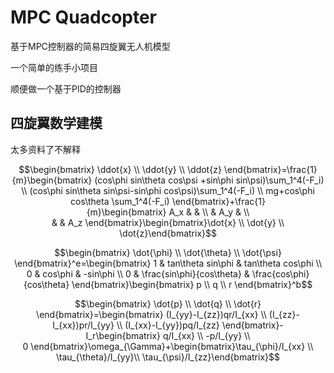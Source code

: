 # MPC Quadcopter
基于MPC控制器的简易四旋翼无人机模型

一个简单的练手小项目

顺便做一个基于PID的控制器

## 四旋翼数学建模

太多资料了不解释

$$\begin{bmatrix} \ddot{x} \\ \ddot{y} \\ \ddot{z} \end{bmatrix}=\frac{1}{m}\begin{bmatrix} (cos\phi sin\theta cos\psi +sin\phi sin\psi)\sum_1^4(-F_i) \\ (cos\phi sin\theta sin\psi-sin\phi cos\psi)\sum_1^4(-F_i) \\ mg+cos\phi cos\theta \sum_1^4(-F_i) \end{bmatrix}+\frac{1}{m}\begin{bmatrix} A_x & & \\ & A_y & \\ & & A_z \end{bmatrix}\begin{bmatrix}\dot{x} \\ \dot{y} \\ \dot{z}\end{bmatrix}$$

$$\begin{bmatrix} \dot{\phi} \\ \dot{\theta} \\ \dot{\psi} \end{bmatrix}^e=\begin{bmatrix} 1 & tan\theta sin\phi & tan\theta cos\phi \\ 0 & cos\phi & -sin\phi \\ 0 & \frac{sin\phi}{cos\theta} & \frac{cos\phi}{cos\theta} \end{bmatrix}\begin{bmatrix} p \\ q \\ r \end{bmatrix}^b$$

$$\begin{bmatrix} \dot{p} \\ \dot{q} \\ \dot{r} \end{bmatrix}=\begin{bmatrix} (I_{yy}-I_{zz})qr/I_{xx} \\ (I_{zz}-I_{xx})pr/I_{yy} \\ (I_{xx}-I_{yy})pq/I_{zz} \end{bmatrix}-I_r\begin{bmatrix} q/I_{xx} \\ -p/I_{yy} \\ 0 \end{bmatrix}\omega_{\Gamma}+\begin{bmatrix}\tau_{\phi}/I_{xx} \\ \tau_{\theta}/I_{yy}\\ \tau_{\psi}/I_{zz}\end{bmatrix}$$

